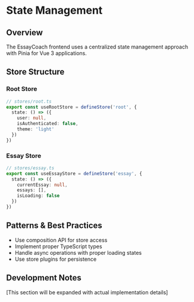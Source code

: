 # State Management

## Overview

The EssayCoach frontend uses a centralized state management approach with Pinia for Vue 3 applications.

## Store Structure

### Root Store
```typescript
// stores/root.ts
export const useRootStore = defineStore('root', {
  state: () => ({
    user: null,
    isAuthenticated: false,
    theme: 'light'
  })
})
```

### Essay Store
```typescript
// stores/essay.ts
export const useEssayStore = defineStore('essay', {
  state: () => ({
    currentEssay: null,
    essays: [],
    isLoading: false
  })
})
```

## Patterns & Best Practices

- Use composition API for store access
- Implement proper TypeScript types
- Handle async operations with proper loading states
- Use store plugins for persistence

## Development Notes

[This section will be expanded with actual implementation details]